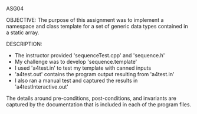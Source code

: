 ASG04

OBJECTIVE: 
The purpose of this assignment was to implement a namespace and class template for a set of generic data types contained in a static array.

DESCRIPTION:
- The instructor provided 'sequenceTest.cpp' and 'sequence.h'
- My challenge was to develop 'sequence.template' 
- I used 'a4test.in' to test my template with canned inputs 
- 'a4test.out' contains the program output resulting from 'a4test.in'
- I also ran a manual test and captured the results in 'a4testInteractive.out'

The details around pre-conditions, post-conditions, and invariants are captured by the documentation that is included in each of the program files.
